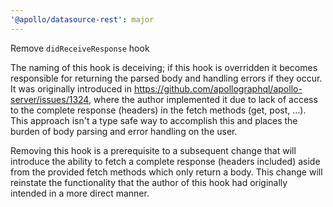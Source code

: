 ```yaml
---
'@apollo/datasource-rest': major
---
```


Remove `didReceiveResponse` hook

The naming of this hook is deceiving; if this hook is overridden it becomes
responsible for returning the parsed body and handling errors if they occur. It
was originally introduced in
https://github.com/apollographql/apollo-server/issues/1324, where the author
implemented it due to lack of access to the complete response (headers) in the
fetch methods (get, post, ...). This approach isn't a type safe way to
accomplish this and places the burden of body parsing and error handling on the
user.

Removing this hook is a prerequisite to a subsequent change that will introduce
the ability to fetch a complete response (headers included) aside from the
provided fetch methods which only return a body. This change will reinstate the
functionality that the author of this hook had originally intended in a more
direct manner.
